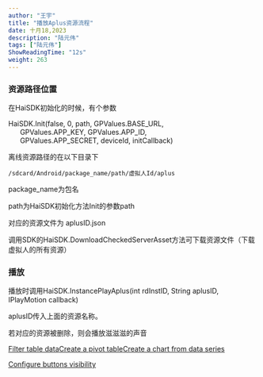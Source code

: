 ```yaml
---
author: "王宇"
title: "播放Aplus资源流程"
date: 十月18,2023
description: "陆元伟"
tags: ["陆元伟"]
ShowReadingTime: "12s"
weight: 263
---
```

### 资源路径位置

  

在HaiSDK初始化的时候，有个参数

HaiSDK.Init(false, 0, path, GPValues.BASE\_URL,  
        GPValues.APP\_KEY, GPValues.APP\_ID,  
        GPValues.APP\_SECRET, deviceId, initCallback)

离线资源路径的在以下目录下

`/sdcard/Android/package_name/path/虚拟人Id/aplus`

  

package\_name为包名

path为HaiSDK初始化方法Init的参数path

对应的资源文件为 aplusID.json

  

调用SDK的HaiSDK.DownloadCheckedServerAsset方法可下载资源文件（下载虚拟人的所有资源）

  

### 播放

播放时调用HaiSDK.InstancePlayAplus(int rdInstID, String aplusID, IPlayMotion callback)

aplusID传入上面的资源名称。

若对应的资源被删除，则会播放滋滋滋的声音

[Filter table data](#)[Create a pivot table](#)[Create a chart from data series](#)

[Configure buttons visibility](/users/tfac-settings.action)